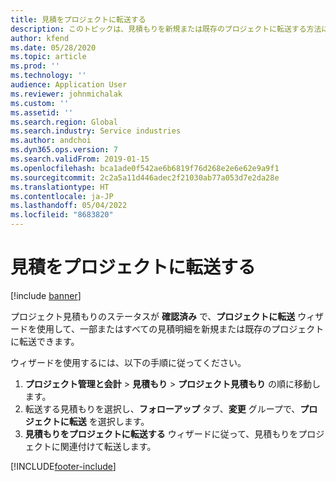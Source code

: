 ```yaml
---
title: 見積をプロジェクトに転送する
description: このトピックは、見積もりを新規または既存のプロジェクトに転送する方法に関する情報を提供します。
author: kfend
ms.date: 05/28/2020
ms.topic: article
ms.prod: ''
ms.technology: ''
audience: Application User
ms.reviewer: johnmichalak
ms.custom: ''
ms.assetid: ''
ms.search.region: Global
ms.search.industry: Service industries
ms.author: andchoi
ms.dyn365.ops.version: 7
ms.search.validFrom: 2019-01-15
ms.openlocfilehash: bca1ade0f542ae6b6819f76d268e2e6e62e9a9f1
ms.sourcegitcommit: 2c2a5a11d446adec2f21030ab77a053d7e2da28e
ms.translationtype: HT
ms.contentlocale: ja-JP
ms.lasthandoff: 05/04/2022
ms.locfileid: "8683820"
---
```

# <a name="transfer-a-quotation-to-a-project"></a>見積をプロジェクトに転送する

[!include [banner](../includes/banner.md)]

プロジェクト見積もりのステータスが **確認済み** で、**プロジェクトに転送** ウィザードを使用して、一部またはすべての見積明細を新規または既存のプロジェクトに転送できます。 

ウィザードを使用するには、以下の手順に従ってください。

1. **プロジェクト管理と会計** > **見積もり** > **プロジェクト見積もり** の順に移動します。
2. 転送する見積もりを選択し、**フォローアップ** タブ、**変更** グループで、**プロジェクトに転送** を選択します。
3. **見積もりをプロジェクトに転送する** ウィザードに従って、見積もりをプロジェクトに関連付けて転送します。


[!INCLUDE[footer-include](../includes/footer-banner.md)]